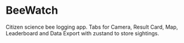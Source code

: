 # BeeWatch

Citizen science bee logging app. Tabs for Camera, Result Card, Map, Leaderboard and Data Export with zustand to store sightings.

